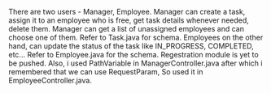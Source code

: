 There are two users - Manager, Employee.
Manager can create a task, assign it to an employee who is free, get task details whenever needed, delete them.
Manager can get a list of unassigned employees and can choose one of them.
Refer to Task.java for schema.
Employees on the other hand, can update the status of the task like IN_PROGRESS, COMPLETED, etc...
Refer to Employee.java for the schema.
Regestration module is yet to be pushed.
Also, i used PathVariable in ManagerController.java after which i remembered that we can use RequestParam, So used it in EmployeeController.java. 
